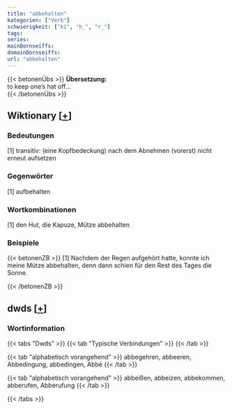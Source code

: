 ```yaml
---
title: "abbehalten"
kategorien: ["Verb"]
schwierigkeit: ["k1", "h_", "r_"]
tags:
series:
mainDornseiffs:
domainDornseiffs:
url: "abbehalten"
---
```


{{< betonenÜbs >}}
**Übersetzung:**  
to keep one’s hat off...  
{{< /betonenÜbs >}}

## Wiktionary [[+](https://de.wiktionary.org/wiki/abbehalten)]

### Bedeutungen
[1] transitiv: (eine Kopfbedeckung) nach dem Abnehmen (vorerst) nicht erneut aufsetzen  

### Gegenwörter
[1] aufbehalten  

### Wortkombinationen
[1] den Hut, die Kapuze, Mütze abbehalten  

### Beispiele
{{< betonenZB >}}
[1] Nachdem der Regen aufgehört hatte, konnte ich meine Mütze abbehalten, denn dann schien für den Rest des Tages die Sonne.  

{{< /betonenZB >}}


## dwds [[+](https://www.dwds.de/wb/abbehalten)]

### Wortinformation
{{< tabs "Dwds" >}}
{{< tab "Typische Verbindungen" >}}
{{< /tab >}}

{{< tab "alphabetisch vorangehend" >}}
abbegehren, abbeeren, Abbedingung, abbedingen, Abbé
{{< /tab >}}

{{< tab "alphabetisch vorangehend" >}}
abbeißen, abbeizen, abbekommen, abberufen, Abberufung
{{< /tab >}}

{{< /tabs >}}

